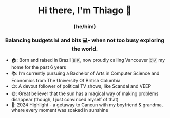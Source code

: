 <h1 align="center"> Hi there, I'm Thiago 🙉 </h2>

<h3 align="center"> (he/him) </h3>
<h3 align="center"> Balancing budgets 📊 and bits 💻- when not too busy exploring the world. </h3>

- 🏠: Born and raised in Brazil 🇧🇷, now proudly calling Vancouver 🇨🇦 my home for the past 6 years
- 📚: I’m currently pursuing a Bachelor of Arts in Computer Science and Economics from The University Of British Columbia
- 📺: A devout follower of political TV shows, like Scandal and VEEP
- 🌞: Great believer that the sun has a magical way of making problems disappear (though, I just convinced myself of that)
- 🌴: 2024 Highlight - a getaway to Cancun with my boyfriend & grandma, where every moment was soaked in sunshine

<!--
**thiagoamin/thiagoamin** is a ✨ _special_ ✨ repository because its `README.md` (this file) appears on your GitHub profile.

Here are some ideas to get you started:

- 🔭 I’m currently working on ...
- 🌱 I’m currently learning ...
- 👯 I’m looking to collaborate on ...
- 🤔 I’m looking for help with ...
- 💬 Ask me about ...
- 📫 How to reach me: ...
- 😄 Pronouns: ...
- ⚡ Fun fact: ...
-->
